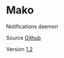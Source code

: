 # Mako

Notifications daemon

Source [Github](https://github.com/emersion/mako)

Version [1.2](https://github.com/emersion/mako/releases/tag/v1.2)
